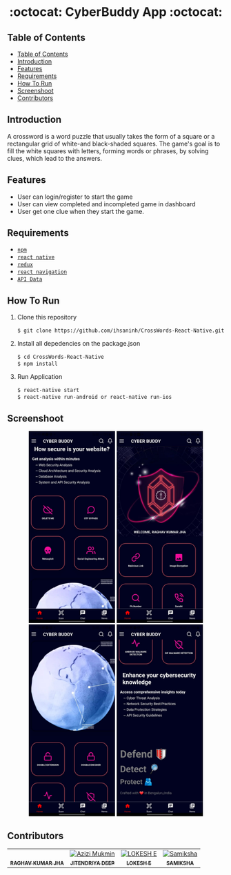 <h1 align="center">:octocat: CyberBuddy App :octocat:</h1>

## Table of Contents

- [Table of Contents](#table-of-contents)
- [Introduction](#introduction)
- [Features](#features)
- [Requirements](#requirements)
- [How To Run](#how-to-run)
- [Screenshoot](#screenshoot)
- [Contributors](#contributors)

## Introduction
A crossword is a word puzzle that usually takes the form of a square or a rectangular grid of white-and black-shaded squares. The game's goal is to fill the white squares with letters, forming words or phrases, by solving clues, which lead to the answers.


## Features
* User can login/register to start the game
* User can view completed and incompleted game in dashboard
* User get one clue when they start the game.

## Requirements
* [`npm`](https://www.npmjs.com/get-npm)
* [`react native`](https://facebook.github.io/react-native)
* [`redux`](https://redux.js.org/)
* [`react navigation`](https://reactnavigation.org/)
* [`API Data`](https://github.com/ihsaninh/crossword-api)


## How To Run

1. Clone this repository
   ```
   $ git clone https://github.com/ihsaninh/CrossWords-React-Native.git
   ```
2. Install all depedencies on the package.json
   ```
   $ cd CrossWords-React-Native
   $ npm install
   ```
3. Run Application
   ```
   $ react-native start
   $ react-native run-android or react-native run-ios
   ```
## Screenshoot
<div align="center">
    <img width="200" src="./images/1.jpeg">   
    <img width="200" src="./images/2.jpeg">  
    <img width="200" src="./images/3.jpeg">    
    <img width="200" src="./images/4.jpeg">   
</div>


## Contributors
<center>
  <table>
    <tr>
      <td align="center">
        <a href="https://github.com/raghav029>
          <img width="100" src="https://avatars.githubusercontent.com/u/104291406?v=4" alt="RAGHAV "><br/>
          <sub><b>RAGHAV KUMAR JHA</b></sub>
        </a>
      </td>
      <td align="center">
        <a href="https://github.com/jitendriyadeep">
          <img width="100" src="https://avatars.githubusercontent.com/u/110286705?v=4" alt="Azizi Mukmin"><br/>
          <sub><b>JITENDRIYA DEEP</b></sub>
        </a>
      </td>
       <td align="center">
        <a href="https://github.com/loki2107">
          <img width="100" src="https://avatars.githubusercontent.com/u/107473210?v=4" alt="LOKESH E"><br/>
          <sub><b>LOKESH E</b></sub>
        </a>
      </td>
      <td align="center">
        <a href="https://github.com/Sammy-100">
          <img width="100" src="https://avatars3.githubusercontent.com/u/39334864?s=460&v=4](https://avatars.githubusercontent.com/u/107463781?v=4" alt="Samiksha"><br/>
          <sub><b>SAMIKSHA </b></sub>
        </a>
      </td>
    </tr>
  </table>
</center>
